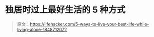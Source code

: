 # 独居时过上最好生活的 5 种方式

> 原文：<https://lifehacker.com/5-ways-to-live-your-best-life-while-living-alone-1848712072>